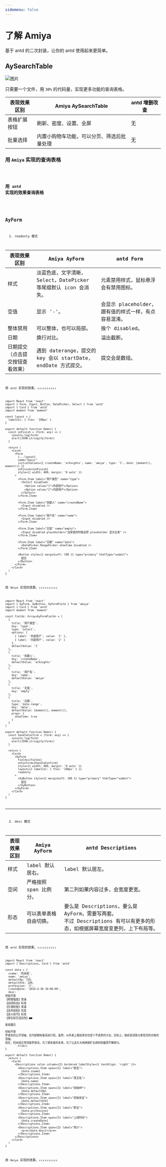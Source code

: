 ```yaml
---
sidemenu: false
---
```


# 了解 Amiya

基于 antd 的二次封装，让你的 antd 使用起来更简单。

## AySearchTable

![图片](https://sunflower-assets.oss-cn-hangzhou.aliyuncs.com/svg/22.svg)

只需要一个文件，用 `30%` 的代码量，实现更多功能的查询表格。

| 表现效果区别 | Amiya AySearchTable                        | antd 增删改查 |
| ------------ | ------------------------------------------ | ------------- |
| 表格扩展按钮 | 刷新、密度、设置、全屏                     | 无            |
| 批量选择     | 内置小购物车功能，可以分页、筛选后批量处理 | 无            |

### 用 `Amiya` 实现的查询表格

<code src="./components/Table/AySearchTableDemo.tsx">

### 用 `antd` 实现的效果查询表格

<code src="./diff/AntdTable.tsx">

## AyForm

<Alert type="info">
  1. readonly 模式
</Alert>

| 表现效果区别                     | Amiya AyForm                                                    | antd Form                                            |
| -------------------------------- | --------------------------------------------------------------- | ---------------------------------------------------- |
| 样式                             | 淡蓝色底，文字清晰，Select，DatePicker 等尾缀默认 icon 会消失。 | 元素禁用样式，鼠标悬浮会有禁用图标。                 |
| 空值                             | 显示 '-'。                                                      | 会显示 placeholder，跟有值的样式一样，有点容易混淆。 |
| 整体禁用                         | 可以整体，也可以局部。                                          | 挨个 disabled。                                      |
| 日期                             | 换行对比。                                                      | 溢出截断。                                           |
| 日期提交（点击提交按钮查看效果） | 遇到 daterange，提交的 key 会以 startDate, endDate 方式提交。   | 提交会是数组。                                       |

用 `antd` 实现的效果。↓↓↓↓↓↓↓↓↓↓

```tsx
import React from 'react'
import { Form, Input, Button, DatePicker, Select } from 'antd'
import { Card } from 'antd'
import moment from 'moment'

const layout = {
  labelCol: { flex: '100px' }
}

export default function Demo() {
  const onFinish = (form: any) => {
    console.log(form)
    alert(JSON.stringify(form))
  }

  return (
    <Card>
      <Form
        {...layout}
        name="basic"
        initialValues={{ createName: 'arknights', name: 'amiya', type: '1', date: [moment(), moment()] }}
        onFinish={onFinish}
        style={{ width: 400, margin: '0 auto' }}
      >
        <Form.Item label="用户类型" name="type">
          <Select disabled>
            <Option value="1">外部用户</Option>
            <Option value="2">内部用户</Option>
          </Select>
        </Form.Item>

        <Form.Item label="创建人" name="createName">
          <Input disabled />
        </Form.Item>

        <Form.Item label="用户名" name="name">
          <Input disabled />
        </Form.Item>

        <Form.Item label="无值" name="empty">
          <Input disabled placeholder="没有值的时候会把 placeholder 显示出来" />
        </Form.Item>

        <Form.Item label="日期" name="date">
          <DatePicker.RangePicker showTime disabled />
        </Form.Item>

        <Button style={{ marginLeft: 100 }} type="primary" htmlType="submit">
          提交
        </Button>
      </Form>
    </Card>
  )
}
```

用 `Amiya` 实现的效果。↓↓↓↓↓↓↓↓↓↓

```tsx
import React from 'react'
import { AyForm, AyButton, AyFormField } from 'amiya'
import { Card } from 'antd'
import moment from 'moment'

const fields: Array<AyFormField> = [
  {
    title: '用户类型',
    key: 'type',
    type: 'select',
    options: [
      { label: '外部用户', value: '1' },
      { label: '内部用户', value: '2' }
    ],
    defaultValue: '1'
  },
  {
    title: '创建人',
    key: 'createName',
    defaultValue: 'arknights'
  },
  {
    title: '用户名',
    key: 'name',
    defaultValue: 'amiya'
  },
  {
    title: '无值',
    key: 'empty'
  },
  {
    title: '日期',
    type: 'date-range',
    key: 'date',
    defaultValue: [moment(), moment()],
    props: {
      showTime: true
    }
  }
]

export default function Demo() {
  const handleConfirm = (form: any) => {
    console.log(form)
    alert(JSON.stringify(form))
  }

  return (
    <Card>
      <AyForm
        fields={fields}
        onConfirm={handleConfirm}
        style={{ width: 400, margin: '0 auto' }}
        layout={{ labelCol: { flex: '100px' } }}
        readonly
      >
        <AyButton style={{ marginLeft: 100 }} type="primary" htmlType="submit">
          提交
        </AyButton>
      </AyForm>
    </Card>
  )
}
```

<hr>
<Alert type="info">
  2. desc 模式
</Alert>

| 表现效果区别 | Amiya AyForm           | antd Descriptions                                                                                                            |
| ------------ | ---------------------- | ---------------------------------------------------------------------------------------------------------------------------- |
| 样式         | label 默认居右。       | label 默认居左。                                                                                                             |
| 空间         | 严格按照 span 比例分。 | 第二列如果内容过多，会宽度更宽。                                                                                             |
| 形态         | 可以表单表格自由切换。 | 要么是 Descriptions，要么是 AyForm，需要写两套。<br>不过 Descriptions 有可以有更多的形态，如根据屏幕宽度变更列，上下布局等。 |

用 `antd` 实现的效果。↓↓↓↓↓↓↓↓↓↓

```tsx
import React from 'react'
import { Descriptions, Card } from 'antd'

const data = {
  cname: '阿米娅',
  name: 'amiya',
  defaultHp: 720,
  defaultAtk: 100,
  profession: '3',
  createDate: '2019-4-30 10:00:00',
  desc: `
初始开放
【物理强度】普通
【战场机动】标准
【生理耐受】普通
【战术规划】优良
【战斗技巧】标准
【源石技艺适应性】■■

客观履历

初始开放
罗德岛的公开领袖，在内部拥有最高执行权。虽然，从外表上看起来仅仅是个不成熟的少女，实际上，她却是深受大家信任的合格的领袖。
现在，阿米娅正带领着罗德岛，为了感染者的未来，为了让这片大地挣脱矿石病的阴霾而不懈努力。
      `.trim()
}

export default function Demo() {
  return (
    <Card>
      <Descriptions colon column={2} bordered labelStyle={{ textAlign: 'right' }}>
        <Descriptions.Item span={1} label="姓名">
          {data.cname}
        </Descriptions.Item>
        <Descriptions.Item span={1} label="英文名">
          {data.name}
        </Descriptions.Item>
        <Descriptions.Item span={1} label="初始HP">
          {data.defaultHp}
        </Descriptions.Item>
        <Descriptions.Item span={1} label="初始攻击">
          {data.defaultAtk}
        </Descriptions.Item>
        <Descriptions.Item span={1} label="职业">
          {data.profession}
        </Descriptions.Item>
        <Descriptions.Item span={1} label="上线时间">
          {data.createDate}
        </Descriptions.Item>
        <Descriptions.Item span={2} label="简介">
          <pre>{data.desc}</pre>
        </Descriptions.Item>
      </Descriptions>
    </Card>
  )
}
```

用 `Amiya` 实现的效果。↓↓↓↓↓↓↓↓↓↓

<code src="./components/Form/AyFormDescDemo.tsx" />

[1]: ./form#所有的默认表单类型
[2]: ./form#desc-模式
[3]: ./form/date%20日期的格式化
[4]: ./global/register-field
